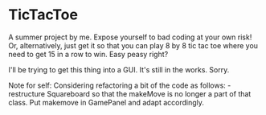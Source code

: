 # TicTacToe

A summer project by me. Expose yourself to bad coding at your own risk! Or, alternatively, just get it so that you can play 8 by 8 tic tac toe where you need to get 15 in a row to win. Easy peasy right?

I'll be trying to get this thing into a GUI. It's still in the works. Sorry.

Note for self: Considering refactoring a bit of the code as follows:
  -restructure Squareboard so that the makeMove is no longer a part of that class. Put makemove in GamePanel and adapt accordingly.
